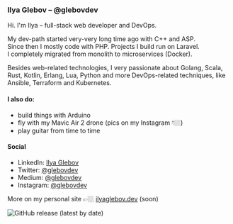 ### Ilya Glebov – @glebovdev
Hi. I'm Ilya – full-stack web developer and DevOps.  

My dev-path started very-very long time ago with C++ and ASP.  
Since then I mostly code with PHP. Projects I build run on Laravel.  
I completely migrated from monolith to microservices (Docker).  

Besides web-related technologies, I very passionate about Golang, Scala, Rust,
Kotlin, Erlang, Lua, Python and more DevOps-related techniques, like Ansible, Terraform and Kubernetes.

#### I also do:
- build things with Arduino  
- fly with my Mavic Air 2 drone (pics on my Instagram 👇🏼)
- play guitar from time to time

#### Social
- LinkedIn: <a href="https://www.linkedin.com/in/ilya-glebov/" target="_blank">Ilya Glebov</a>
- Twitter: <a href="https://twitter.com/glebovdev" target="_blank">@glebovdev</a>
- Medium: <a href="https://glebovdev.medium.com/" target="_blank">@glebovdev</a>
- Instagram: <a href="https://instagram.com/glebovdev">@glebovdev</a>

More on my personal site 👉🏼 <a href="https://ilyaglebov.dev" target="_blank">ilyaglebov.dev</a> (soon)

![GitHub release (latest by date)](https://img.shields.io/github/v/release/glebovdev/glebovdev)
